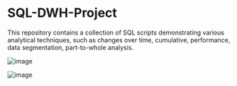 # SQL-DWH-Project
This repository contains a collection of SQL scripts demonstrating various analytical techniques, such as changes over time, cumulative, performance, data segmentation, part-to-whole analysis.

![image](https://github.com/user-attachments/assets/1ea6e101-abd2-4d5c-8b96-329ffb690755)

![image](https://github.com/user-attachments/assets/007f7718-2581-4e97-a38f-900dc1a2e5a4)

